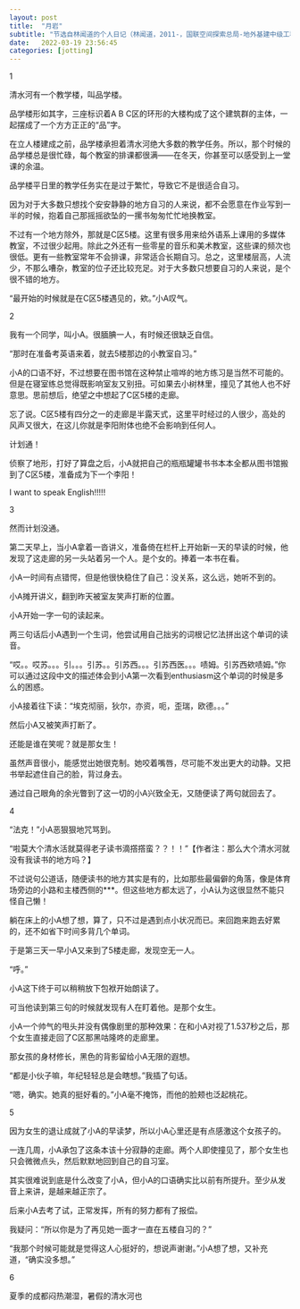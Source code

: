 ```yaml
---
layout: post
title:  "月岩"
subtitle: "节选自林闻道的个人日记（林闻道，2011-，国联空间探索总局-地外基建中级工程师）"
date:   2022-03-19 23:56:45
categories: [jotting]
---
```


1

清水河有一个教学楼，叫品学楼。

品学楼形如其字，三座标识着A B C区的环形的大楼构成了这个建筑群的主体，一起摆成了一个方方正正的“品”字。

在立人楼建成之前，品学楼承担着清水河绝大多数的教学任务。所以，那个时候的品学楼总是很忙碌，每个教室的排课都很满——在冬天，你甚至可以感受到上一堂课的余温。

品学楼平日里的教学任务实在是过于繁忙，导致它不是很适合自习。

因为对于大多数只想找个安安静静的地方自习的人来说，都不会愿意在作业写到一半的时候，抱着自己那摇摇欲坠的一摞书匆匆忙忙地换教室。

不过有一个地方除外，那就是C区5楼。这里有很多用来给外语系上课用的多媒体教室，不过很少起用。除此之外还有一些零星的音乐和美术教室，这些课的频次也很低。更有一些教室常年不会排课，非常适合长期自习。总之，这里楼层高，人流少，不那么嘈杂，教室的位子还比较充足。对于大多数只想要自习的人来说，是个很不错的地方。

“最开始的时候就是在C区5楼遇见的，欸。”小A叹气。

2

我有一个同学，叫小A。很腼腆一人，有时候还很缺乏自信。

“那时在准备考英语来着，就去5楼那边的小教室自习。”

小A的口语不好，不过想要在图书馆在这种禁止喧哗的地方练习是当然不可能的。但是在寝室练总觉得既影响室友又别扭。可如果去小树林里，撞见了其他人也不好意思。思前想后，绝望之中想起了C区5楼的走廊。

忘了说。C区5楼有四分之一的走廊是半露天式，这里平时经过的人很少，高处的风声又很大，在这儿你就是李阳附体也绝不会影响到任何人。

计划通！

侦察了地形，打好了算盘之后，小A就把自己的瓶瓶罐罐书书本本全都从图书馆搬到了C区5楼，准备成为下一个李阳！

I want to speak English!!!!!

3

然而计划没通。

第二天早上，当小A拿着一沓讲义，准备倚在栏杆上开始新一天的早读的时候，他发现了这走廊的另一头站着另一个人。是个女的。捧着一本书在看。

小A一时间有点错愕，但是他很快稳住了自己：没关系，这么远，她听不到的。

小A摊开讲义，翻到昨天被室友笑声打断的位置。

小A开始一字一句的读起来。

两三句话后小A遇到一个生词，他尝试用自己拙劣的词根记忆法拼出这个单词的读音。

“哎。。哎苏。。。引。。。引苏。。引苏西。。。引苏西医。。。啧姆。引苏西欸啧姆。”你可以通过这段中文的描述体会到小A第一次看到enthusiasm这个单词的时候是多么的困惑。

小A接着往下读：“埃克彻丽，狄尔，亦资，呃，歪瑞，欧德。。。”

然后小A又被笑声打断了。

还能是谁在笑呢？就是那女生！

虽然声音很小，能感觉出她很克制。她咬着嘴唇，尽可能不发出更大的动静。又把书举起遮住自己的脸，背过身去。

通过自己眼角的余光瞥到了这一切的小A兴致全无，又随便读了两句就回去了。

4

“法克！”小A恶狠狠地咒骂到。

“啦莫大个清水活就莫得老子读书滴撘撘蛮？？！！”【作者注：那么大个清水河就没有我读书的地方吗？】

不过说句公道话，随便读书的地方其实是有的，比如那些最偏僻的角落，像是体育场旁边的小路和主楼西侧的***。但这些地方都太远了，小A认为这很显然不能只怪自己懒！

躺在床上的小A想了想，算了，只不过是遇到点小状况而已。来回跑来跑去好累的，还不如省下时间多背几个单词。

于是第三天一早小A又来到了5楼走廊，发现空无一人。

“呼。”

小A这下终于可以稍稍放下包袱开始朗读了。

可当他读到第三句的时候就发现有人在盯着他。是那个女生。

小A一个帅气的甩头并没有偶像剧里的那种效果：在和小A对视了1.537秒之后，那个女生直接走回了C区那黑咕隆咚的走廊里。

那女孩的身材修长，黑色的背影留给小A无限的遐想。

“都是小伙子嘛，年纪轻轻总是会瞎想。”我插了句话。

“嗯，确实。她真的挺好看的。”小A毫不掩饰，而他的脸颊也泛起桃花。

5

因为女生的退让成就了小A的早读梦，所以小A心里还是有点感激这个女孩子的。

一连几周，小A承包了这条本该十分寂静的走廊。两个人即使撞见了，那个女生也只会微微点头，然后默默地回到自己的自习室。

其实很难说到底是什么改变了小A，但小A的口语确实比以前有所提升。至少从发音上来讲，是越来越正宗了。

后来小A去考了试，正常发挥，所有的努力都有了报偿。

我疑问：“所以你是为了再见她一面才一直在五楼自习的？”

“我那个时候可能就是觉得这人心挺好的，想说声谢谢。”小A想了想，又补充道，“确实没多想。”

6

夏季的成都闷热潮湿，暑假的清水河也